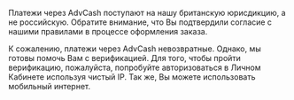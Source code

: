 Платежи через AdvCash поступают на нашу британскую юрисдикцию, а не российскую. Обратите внимание, что Вы подтвердили согласие с нашими правилами в процессе оформления заказа.

К сожалению, платежи через AdvCash невозвратные. Однако, мы готовы помочь Вам с верификацией. Для того, чтобы пройти верификацию, пожалуйста, попробуйте авторизоваться в Личном Кабинете используя чистый IP. Так же, Вы можете использовать мобильный интернет.